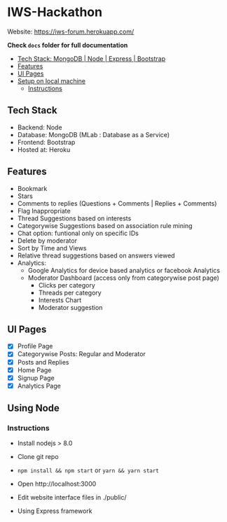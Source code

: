 # IWS-Hackathon
Website: https://iws-forum.herokuapp.com/

**Check `docs` folder for full documentation**

- [Tech Stack: MongoDB | Node | Express | Bootstrap](#tech-stack)
- [Features](#features)
- [UI Pages](#ui-pages)
- [Setup on local machine](#using-node)
    - [Instructions](#instructions)
 
## Tech Stack
* Backend: Node
* Database: MongoDB (MLab : Database as a Service)
* Frontend: Bootstrap
* Hosted at: Heroku

## Features
* Bookmark
* Stars
* Comments to replies (Questions + Comments | Replies + Comments)
* Flag Inappropriate
* Thread Suggestions based on interests
* Categorywise Suggestions based on association rule mining
* Chat option: funtional only on specific IDs
* Delete by moderator
* Sort by Time and Views
* Relative thread suggestions based on answers viewed
* Analytics:
    * Google Analytics for device based analytics or facebook Analytics
    * Moderator Dashboard (access only from categorywise post page)
        * Clicks per category
        * Threads per category
        * Interests Chart
        * Moderator suggestion

## UI Pages
- [x] Profile Page
- [x] Categorywise Posts: Regular and Moderator
- [x] Posts and Replies
- [x] Home Page
- [x] Signup Page
- [x] Analytics Page

## Using Node
### Instructions
* Install nodejs > 8.0
* Clone git repo
* `npm install && npm start` or `yarn && yarn start`
* Open http://localhost:3000
* Edit website interface files in ./public/

* Using Express framework

